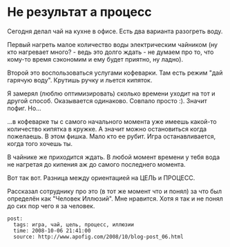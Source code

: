 # Не результат а процесс

Сегодня делал чай на кухне в офисе. Есть два варианта разогреть воду.

Первый нагреть малое количество воды электрическим чайником (ну кто нагревает много? - 
ведь это долго ждать - не думаем про то, что кому-то время сэкономим и ему будет приятно, 
ну ладно).

Второй это воспользоваться услугами кофеварки. Там есть режим "дай гарячую воду". Крутишь 
ручку и льется кипяток.

Я замерял (люблю оптимизировать) сколько времени уходит на тот и другой способ. 
Оказывается одинаково. Совпало просто :). Значит пофиг. Но...

...в кофеварке ты с самого начального момента уже имеешь какой-то количество кипятка 
в кружке. А значит можно остановиться когда пожелаешь. В этом фишка. Мало кто ее рубит. 
Игра останавливается, когда того хочешь ты.

В чайнике же приходится ждать. В любой момент времени у тебя вода не нагретая до кипения 
аж до самого последнего момента.

Вот так вот. Разница между ориентацией на ЦЕЛЬ и ПРОЦЕСС.

Рассказал сотруднику про это (в тот же момент что и понял) за что был определён как 
"Человек Иллюзий". Мне нравится. Хотя я так и не понял до сих пор чего я за человек.

```
post:   
  tags: игра, чай, цель, процесс, иллюзии
  time: 2008-10-06 21:41:00
  source: http://www.apofig.com/2008/10/blog-post_06.html
```